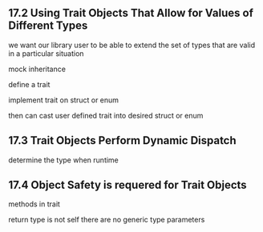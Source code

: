 

## 17.2 Using Trait Objects That Allow for Values of Different Types

we want our library user to be able to extend the set of types that are valid in a particular situation

mock inheritance

define a trait 

implement trait on struct or enum 

then can cast user defined trait into desired struct or enum


## 17.3 Trait Objects Perform Dynamic Dispatch

determine the type when runtime

## 17.4 Object Safety is requered for Trait Objects

methods in trait 

return type is not self
there are no generic type parameters



